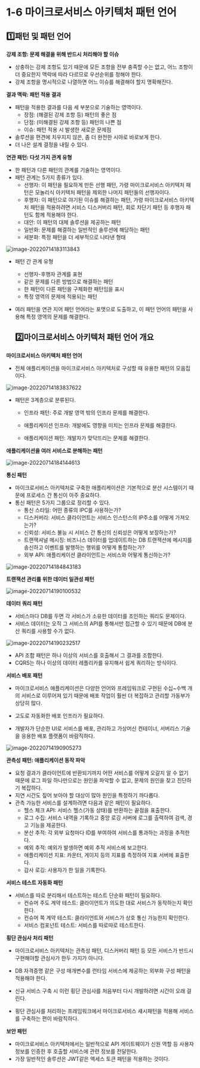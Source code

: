 # 1-6 마이크로서비스 아키텍처 패턴 언어

## 1️⃣패턴 및 패턴 언어

**강제 조항: 문제 해결을 위해 반드시 처리해야 할 이슈**

+ 상충하는 강제 조항도 있기 때문에 모든 조항을 전부 충족할 수는 없고, 어느 조항이 더 중요한지 맥락에 따라 다르므로 우선순위를 정해야 한다.
+ 강제 조항을 명시적으로 나열하면 어느 이슈를 해결해야 할지 명확해진다.



**결과 맥락: 패턴 적용 결과**

+ 패턴을 적용한 결과를 다음 세 부분으로 기술하는 영역이다.
  + 장점: (해결된 강제 조항 등) 패턴의 좋은 점
  + 단점: (미해결된 강제 조항 등) 패턴의 나쁜 점
  + 이슈: 패턴 적용 시 발생한 새로운 문제점
+ 솔루션을 편견에 치우지지 않은, 좀 더 완전한 시야로 바로보게 한다. 
+ 더 나은 설계 결정을 내릴 수 있다.



**연관 패턴: 다섯 가지 관계 유형**

+ 한 패턴과 다른 패턴의 관계를 기술하는 영역이다.
+ 패턴 관계는 5가지 종류가 있다.
  + 선행자: 이 패턴을 필요하게 만든 선행 패턴, 가령 마이크로서비스 아키텍처 패턴은 모놀리식 아키텍처 패턴을 제외한 나머지 패턴들의 선행자이다.
  + 후행자: 이 패턴으로 야기된 이슈를 해결하는 패턴, 가령 마이크로서비스 아키텍처 패턴을 적용하려면 서비스 디스커버리 패턴, 회로 차단기 패턴 등 후행자 패턴도 함께 적용해야 한다.
  + 대안: 이 패턴의 대체 솔루션을 제공하는 패턴
  + 일반화: 문제를 해결하는 일반적인 솔루션에 해당하는 패턴
  + 세분화: 특정 패턴을 더 세부적으로 나타낸 형태

![image-20220714183113843](C:\Users\user\AppData\Roaming\Typora\typora-user-images\image-20220714183113843.png)

+ 패턴 간 관계 유형
  + 선행자-후행자 관계를 표현
  + 같은 문제를 다른 방법으로 해결하는 패턴
  + 한 패턴이 다른 패턴을 구체화한 패턴임을 표시
  + 특정 영역의 문제에 적용되는 패턴
+ 여러 패턴을 연관 지어 패턴 언어라는 포맷으로 도출하고, 이 패턴 언어의 패턴을 사용해 특정 영역의 문제를 해결한다.



	## 2️⃣마이크로서비스 아키텍처 패턴 언어 개요

**마이크로서비스 아키텍처 패턴 언어**

+ 전체 애플리케이션을 마이크로서비스 아키텍처로 구성할 때 유용한 패턴의 모음집이다.

![image-20220714183837622](C:\Users\user\AppData\Roaming\Typora\typora-user-images\image-20220714183837622.png) 

+ 패턴은 3계층으로 분류된다.

  + 인프라 패턴: 주로 개발 영역 밖의 인프라 문제를 해결한다.

  + 애플리케이션 인프라: 개발에도 영향을 미치는 인프라 문제를 해결한다.

  + 애플리케이션 패턴: 개발자가 맞닥뜨리는 문제를 해결한다.

    

**애플리케이션을 여러 서비스로 분해하는 패턴**

![image-20220714184144613](C:\Users\user\AppData\Roaming\Typora\typora-user-images\image-20220714184144613.png)

**통신 패턴**

+ 마이크로서비스 아키텍처로 구축한 애플리케이션은 기본적으로 분산 시스템이기 때문에 프로세스 간 통신이 아주 중요하다.
+ 통신 패턴은 5가지 그룹으로 정리할 수 있다.
  + 통신 스타일: 어떤 종류의 IPC를 사용하는가?
  + 디스커버리: 서비스 클라이언트는 서비스 인스턴스의 IP주소를 어떻게 가져오는가?
  + 신뢰성: 서비스 불능 시 서비스 간 통신의 신뢰성은 어떻게 보장하는가?
  + 트랜잭셔널 메시징: 비즈니스 데이터를 업데이트하는 DB 트랜잭션에 메시지를 송신하고 이벤트를 발행하는 행위를 어떻게 통합하는가?
  + 외부 API: 애플리케이션 클라이언트는 서비스와 어떻게 통신하는가?

![image-20220714184843183](C:\Users\user\AppData\Roaming\Typora\typora-user-images\image-20220714184843183.png)

**트랜잭션 관리를 위한 데이터 일관성 패턴**

![image-20220714190100532](C:\Users\user\AppData\Roaming\Typora\typora-user-images\image-20220714190100532.png)

**데이터 쿼리 패턴**

+ 서비스마다 DB를 두면 각 서비스가 소유한 데이터를 조인하는 쿼리도 문제이다.
+ 서비스 데이터는 오직 그 서비스의 API를 통해서만 접근할 수 있기 때문에 DB에 분산 쿼리를 사용할 수가 없다.

![image-20220714190232517](C:\Users\user\AppData\Roaming\Typora\typora-user-images\image-20220714190232517.png)

+ API 조합 패턴은 하나 이상의 서비스를 호출해서 그 결과를 조합한다.
+ CQRS는 하나 이상의 데이터 레플리카를 유지해서 쉽게 쿼리하는 방식이다.



**서비스 배포 패턴**

+ 마이크로서비스 애플리케이션은 다양한 언어와 프레임워크로 구현된 수십~수백 개의 서비스로 이루어져 있기 때문에 배포 작업이 훨씬 더 복잡하고 관리할 가동부가 상당히 많다.

+ 고도로 자동화한 배포 인프라가 필요하다. 
+ 개발자가 단순한 UI로 서비스를 배포, 관리하고 가상머신 컨테이너, 서버리스 기술을 응용한 배포 플랫폼이 바람직하다.

![image-20220714190905273](C:\Users\user\AppData\Roaming\Typora\typora-user-images\image-20220714190905273.png)

**관측성 패턴: 애플리케이션 동작 파악**

+ 요청 결과가 클라이언트에 반환되기까지 어떤 서비스를 어떻게 오갈지 알 수 없기 때문에 로그 파일 하나만으로는 원인을 파악할 수 없고, 문제의 원인을 찾고 진단하기 복잡하다.
+ 지연 시간도 짚어 보아야 할 대상이 많아 원인을 특정하기 까다롭다.
+ 관측 가능한 서비스를 설계하려면 다음과 같은 패턴이 필요하다.
  + 헬스 체크 API: 서비스 헬스(가동 상태)를 반환하는 끝점을 표출한다.
  + 로그 수집: 서비스 내역을 기록하고 중앙 로깅 서버에 로그를 출력하여 검색, 경고 기능을 제공한다.
  + 분산 추적: 각 외부 요청마다 ID를 부여하여 서비스를 통과하는 과정을 추적한다.
  + 예외 추적: 예외가 발생하면 예외 추적 서비스에 보고한다. 
  + 애플리케이션 지표: 카운터, 게이지 등의 지표를 측정하여 지표 서버에 표출한다.
  + 감사 로깅: 사용자가 한 일을 기록한다.



**서비스 테스트 자동화 패턴**

+ 서비스를 따로 분리해서 테스트하는 테스트 단순화 패턴이 필요하다.
  + 컨슈머 주도 계약 테스트: 클라이언트가 의도한 대로 서비스가 동작하는지 확인한다.
  + 컨슈머 쪽 계약 테스트: 클라이언트와 서비스가 상호 통신 가능한지 확인한다.
  + 서비스 컴포넌트 테스트: 서비스를 따로따로 테스트한다.



**횡단 관심사 처리 패턴**

+ 마이크로서비스 아키텍처는 관측성 패턴, 디스커버리 패턴 등 모든 서비스가 반드시 구현해야할 관심사가 한두 가지가 아니다.
+ DB 자격증명 같은 구성 매개변수를 런타임 서비스에 제공하는 외부화 구성 패턴을 적용해야 한다.

+ 신규 서비스 구축 시 이런 횡단 관심사를 처음부터 다시 개발하려면 시간이 오래 걸린다.
+ 횡단 관심사를 처리하는 프레임워크에서 마이크로서비스 섀시패턴을 적용해 서비스를 구축하는 편이 바람직하다.



**보안 패턴**

+ 마이크로서비스 아키텍처에서는 일반적으로 API 게이트웨이가 신원 역할 등 사용자 정보를 인증한 후 호출할 서비스에 관련 정보를 전달한다. 
+ 가장 일반적인 솔루션은 JWT같은 액세스 토큰 패턴을 적용하는 것이다.